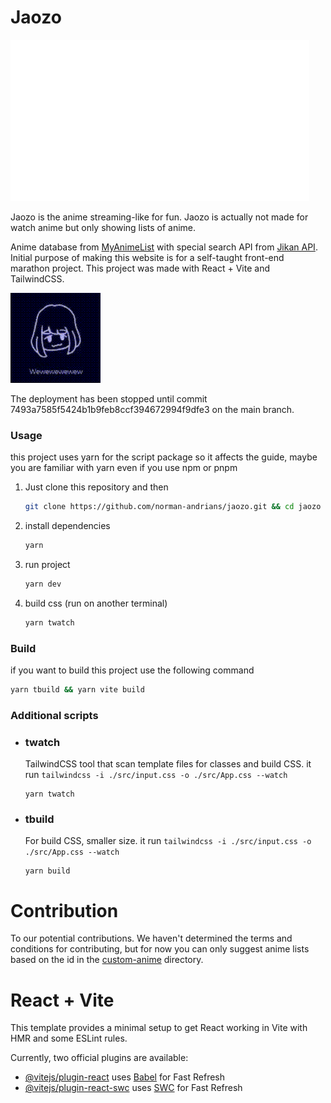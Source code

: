 # Jaozo

![Jaozo](./src/assets/icons/jwt.svg)

Jaozo is the anime streaming-like for fun. Jaozo is actually not made for watch anime but only showing lists of anime.

Anime database from [MyAnimeList](https://myanimelist.net/) with special search API from [Jikan API](https://jikan.moe/). Initial purpose of making this website is for a self-taught front-end marathon project. This project was made with React + Vite and TailwindCSS.

![Wewew](./src/assets/images/wewew.gif)

The deployment has been stopped until commit 7493a7585f5424b1b9feb8ccf394672994f9dfe3 on the main branch.

### Usage
this project uses yarn for the script package so it affects the guide, maybe you are familiar with yarn even if you use npm or pnpm

1. Just clone this repository and then

    ```bash
    git clone https://github.com/norman-andrians/jaozo.git && cd jaozo
    ```
2. install dependencies

    ```bash
    yarn
    ```
3. run project
    ```bash
    yarn dev
    ```
4. build css (run on another terminal)
    ```bash
    yarn twatch
    ```

### Build
if you want to build this project use the following command

```bash
yarn tbuild && yarn vite build
```

### Additional scripts

- ### twatch
    
    TailwindCSS tool that scan template files for classes and build CSS. it run `tailwindcss -i ./src/input.css -o ./src/App.css --watch`

    ```
    yarn twatch
    ```
- ### tbuild
    
    For build CSS, smaller size. it run `tailwindcss -i ./src/input.css -o ./src/App.css --watch`

    ```
    yarn build
    ```

# Contribution

To our potential contributions. We haven't determined the terms and conditions for contributing, but for now you can only suggest anime lists based on the id in the [custom-anime](./src/assets/data/custom-anime/) directory.

# React + Vite

This template provides a minimal setup to get React working in Vite with HMR and some ESLint rules.

Currently, two official plugins are available:

- [@vitejs/plugin-react](https://github.com/vitejs/vite-plugin-react/blob/main/packages/plugin-react/README.md) uses [Babel](https://babeljs.io/) for Fast Refresh
- [@vitejs/plugin-react-swc](https://github.com/vitejs/vite-plugin-react-swc) uses [SWC](https://swc.rs/) for Fast Refresh
